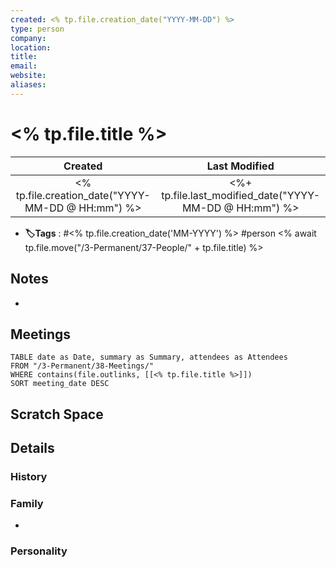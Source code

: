 ```yaml
---
created: <% tp.file.creation_date("YYYY-MM-DD") %>
type: person
company: 
location: 
title: 
email: 
website: 
aliases: 
---
```


# <% tp.file.title %>
|                      Created                      |                      Last Modified                      |
|:-------------------------------------------------:|:-------------------------------------------------------:|
| <% tp.file.creation_date("YYYY-MM-DD @ HH:mm") %> | <%+ tp.file.last_modified_date("YYYY-MM-DD @ HH:mm") %> |
- **🏷️Tags** :   #<% tp.file.creation_date('MM-YYYY') %> #person
<% await tp.file.move("/3-Permanent/37-People/" + tp.file.title) %>
## Notes
* 

## Meetings
```dataview
TABLE date as Date, summary as Summary, attendees as Attendees
FROM "/3-Permanent/38-Meetings/"
WHERE contains(file.outlinks, [[<% tp.file.title %>]])
SORT meeting_date DESC
```


## Scratch Space



## Details
### History


### Family
* 


### Personality

